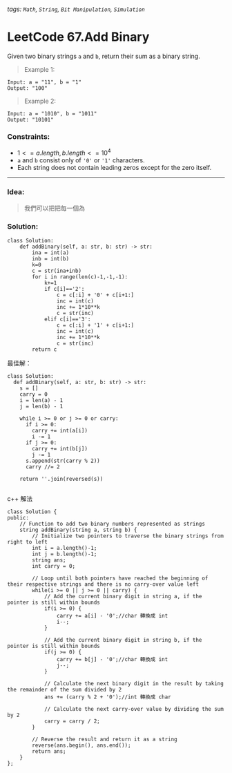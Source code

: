 ###### tags: `Math`, `String`, `Bit Manipulation`, `Simulation`

# LeetCode 67.Add Binary
Given two binary strings ```a``` and ```b```, return their sum as a binary string.  
  
 

>Example 1:
```
Input: a = "11", b = "1"
Output: "100"
```

>Example 2:
```
Input: a = "1010", b = "1011"
Output: "10101"
```

 

### Constraints:

- $1 <= a.length, b.length <= 10^4$
- ```a``` and ```b``` consist only of ```'0'``` or ```'1'``` characters.
- Each string does not contain leading zeros except for the zero itself.



---
### Idea:
>我們可以把把每一個為
### Solution:

```python=
class Solution:
    def addBinary(self, a: str, b: str) -> str:
        ina = int(a)
        inb = int(b)
        k=0
        c = str(ina+inb)
        for i in range(len(c)-1,-1,-1):
            k+=1
            if c[i]=='2':
                c = c[:i] + '0' + c[i+1:]
                inc = int(c)
                inc += 1*10**k
                c = str(inc)
            elif c[i]=='3':
                c = c[:i] + '1' + c[i+1:]
                inc = int(c)
                inc += 1*10**k
                c = str(inc)
        return c
```
最佳解：
```python=
class Solution:
  def addBinary(self, a: str, b: str) -> str:
    s = []
    carry = 0
    i = len(a) - 1
    j = len(b) - 1

    while i >= 0 or j >= 0 or carry:
      if i >= 0:
        carry += int(a[i])
        i -= 1
      if j >= 0:
        carry += int(b[j])
        j -= 1
      s.append(str(carry % 2))
      carry //= 2

    return ''.join(reversed(s))
    
```
c++ 解法
```cpp=
class Solution {
public:
    // Function to add two binary numbers represented as strings
    string addBinary(string a, string b) {
        // Initialize two pointers to traverse the binary strings from right to left
        int i = a.length()-1;
        int j = b.length()-1;
        string ans;
        int carry = 0;
        
        // Loop until both pointers have reached the beginning of their respective strings and there is no carry-over value left
        while(i >= 0 || j >= 0 || carry) {
            // Add the current binary digit in string a, if the pointer is still within bounds
            if(i >= 0) {
                carry += a[i] - '0';//char 轉換成 int
                i--;
            }
            
            // Add the current binary digit in string b, if the pointer is still within bounds
            if(j >= 0) {
                carry += b[j] - '0';//char 轉換成 int
                j--;
            }
            
            // Calculate the next binary digit in the result by taking the remainder of the sum divided by 2
            ans += (carry % 2 + '0');//int 轉換成 char
            
            // Calculate the next carry-over value by dividing the sum by 2
            carry = carry / 2;
        }
        
        // Reverse the result and return it as a string
        reverse(ans.begin(), ans.end());
        return ans;
    }
};
```